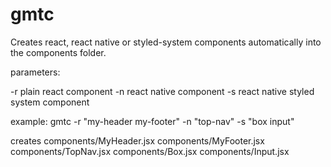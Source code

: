 # gmtc

Creates react, react native or styled-system components automatically into the components folder.

parameters:

-r plain react component
-n react native component
-s react native styled system component

example:
gmtc -r "my-header my-footer" -n "top-nav" -s "box input"

creates
components/MyHeader.jsx
components/MyFooter.jsx
components/TopNav.jsx
components/Box.jsx
components/Input.jsx
